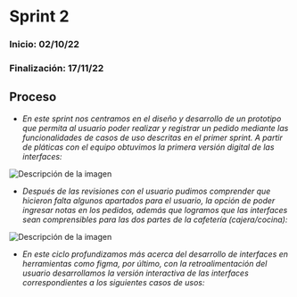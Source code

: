 # Sprint 2

### Inicio: 02/10/22 
### Finalización: 17/11/22


## Proceso

* _En este sprint nos centramos en el diseño y desarrollo de un prototipo que permita al usuario poder realizar y registrar un pedido mediante las funcionalidades 
de casos de uso descritas en el primer sprint. A partir de pláticas con el equipo obtuvimos la primera versión digital de las interfaces:_

![Descripción de la imagen](/images/picture.jpg)

* _Después de las revisiones con el usuario pudimos comprender que hicieron falta algunos apartados para el usuario, la opción de poder ingresar notas en los pedidos, además que logramos que las interfaces sean comprensibles para las dos partes de la cafetería (cajera/cocina):_

![Descripción de la imagen](UntitledPage-4.png)

* _En este ciclo profundizamos más acerca del desarrollo de interfaces en herramientas como figma, por último, con la retroalimentación del usuario desarrollamos la versión interactiva de las interfaces correspondientes a los siguientes casos de usos:_
